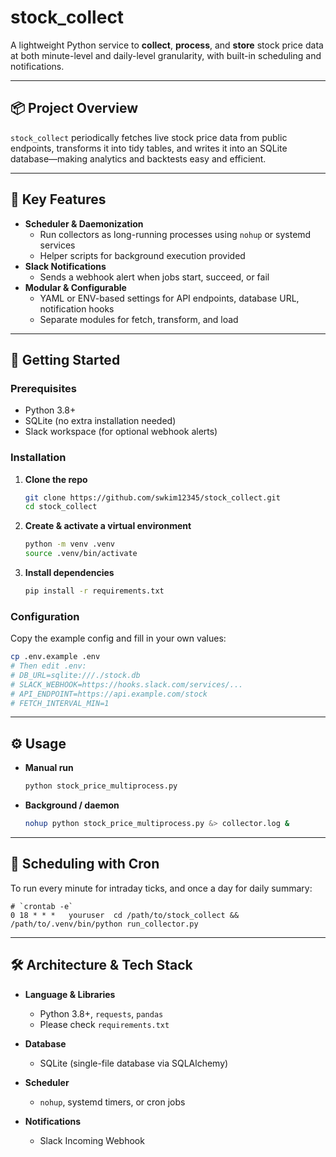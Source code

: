 # stock_collect

A lightweight Python service to **collect**, **process**, and **store** stock price data at both minute-level and daily-level granularity, with built-in scheduling and notifications.

---

## 📦 Project Overview

`stock_collect` periodically fetches live stock price data from public endpoints, transforms it into tidy tables, and writes it into an SQLite database—making analytics and backtests easy and efficient.

---

## 🔑 Key Features

- **Scheduler & Daemonization**  
  - Run collectors as long-running processes using `nohup` or systemd services  
  - Helper scripts for background execution provided  
- **Slack Notifications**  
  - Sends a webhook alert when jobs start, succeed, or fail  
- **Modular & Configurable**  
  - YAML or ENV-based settings for API endpoints, database URL, notification hooks  
  - Separate modules for fetch, transform, and load  

---

## 🚀 Getting Started

### Prerequisites

- Python 3.8+  
- SQLite (no extra installation needed)  
- Slack workspace (for optional webhook alerts)

### Installation

1. **Clone the repo**  
   ```bash
   git clone https://github.com/swkim12345/stock_collect.git
   cd stock_collect
   ```

2. **Create & activate a virtual environment**

   ```bash
   python -m venv .venv
   source .venv/bin/activate
   ```
3. **Install dependencies**

   ```bash
   pip install -r requirements.txt
   ```

### Configuration

Copy the example config and fill in your own values:

```bash
cp .env.example .env
# Then edit .env:
# DB_URL=sqlite:///./stock.db
# SLACK_WEBHOOK=https://hooks.slack.com/services/...
# API_ENDPOINT=https://api.example.com/stock
# FETCH_INTERVAL_MIN=1
```

---

## ⚙️ Usage

* **Manual run**

  ```bash
  python stock_price_multiprocess.py
  ```
* **Background / daemon**

  ```bash
  nohup python stock_price_multiprocess.py &> collector.log &
  ```

---

## 📅 Scheduling with Cron

To run every minute for intraday ticks, and once a day for daily summary:

```cron
# `crontab -e`
0 18 * * *   youruser  cd /path/to/stock_collect && /path/to/.venv/bin/python run_collector.py
```

---

## 🛠 Architecture & Tech Stack

* **Language & Libraries**

  * Python 3.8+, `requests`, `pandas`
  * Please check `requirements.txt`
* **Database**

  * SQLite (single-file database via SQLAlchemy)
* **Scheduler**

  * `nohup`, systemd timers, or cron jobs
* **Notifications**

  * Slack Incoming Webhook
